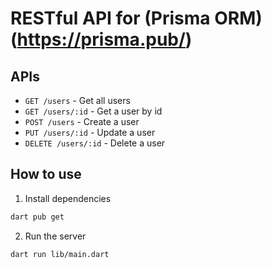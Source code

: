 # RESTful API for (Prisma ORM)(https://prisma.pub/)

## APIs

- `GET /users` - Get all users
- `GET /users/:id` - Get a user by id
- `POST /users` - Create a user
- `PUT /users/:id` - Update a user
- `DELETE /users/:id` - Delete a user

## How to use

1. Install dependencies

```bash
dart pub get
```

2. Run the server

```bash
dart run lib/main.dart
```